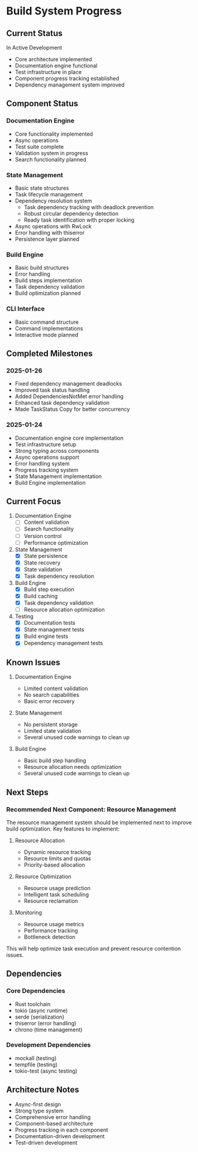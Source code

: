 # Build System Progress

## Current Status

In Active Development
- Core architecture implemented
- Documentation engine functional
- Test infrastructure in place
- Component progress tracking established
- Dependency management system improved

## Component Status

### Documentation Engine 
- Core functionality implemented
- Async operations
- Test suite complete
- Validation system in progress
- Search functionality planned

### State Management 
- Basic state structures
- Task lifecycle management
- Dependency resolution system
  - Task dependency tracking with deadlock prevention
  - Robust circular dependency detection
  - Ready task identification with proper locking
- Async operations with RwLock
- Error handling with thiserror
- Persistence layer planned

### Build Engine 
- Basic build structures
- Error handling
- Build steps implementation
- Task dependency validation
- Build optimization planned

### CLI Interface 
- Basic command structure
- Command implementations
- Interactive mode planned

## Completed Milestones

### 2025-01-26
- Fixed dependency management deadlocks
- Improved task status handling
- Added DependenciesNotMet error handling
- Enhanced task dependency validation
- Made TaskStatus Copy for better concurrency

### 2025-01-24
- Documentation engine core implementation
- Test infrastructure setup
- Strong typing across components
- Async operations support
- Error handling system
- Progress tracking system
- State Management implementation
- Build Engine implementation

## Current Focus

1. Documentation Engine
   - [ ] Content validation
   - [ ] Search functionality
   - [ ] Version control
   - [ ] Performance optimization

2. State Management
   - [x] State persistence
   - [x] State recovery
   - [x] State validation
   - [x] Task dependency resolution

3. Build Engine
   - [x] Build step execution
   - [x] Build caching
   - [x] Task dependency validation
   - [ ] Resource allocation optimization

4. Testing
   - [x] Documentation tests
   - [x] State management tests
   - [x] Build engine tests
   - [x] Dependency management tests

## Known Issues

1. Documentation Engine
   - Limited content validation
   - No search capabilities
   - Basic error recovery

2. State Management
   - No persistent storage
   - Limited state validation
   - Several unused code warnings to clean up

3. Build Engine
   - Basic build step handling
   - Resource allocation needs optimization
   - Several unused code warnings to clean up

## Next Steps

### Recommended Next Component: Resource Management

The resource management system should be implemented next to improve build optimization. Key features to implement:

1. Resource Allocation
   - Dynamic resource tracking
   - Resource limits and quotas
   - Priority-based allocation

2. Resource Optimization
   - Resource usage prediction
   - Intelligent task scheduling
   - Resource reclamation

3. Monitoring
   - Resource usage metrics
   - Performance tracking
   - Bottleneck detection

This will help optimize task execution and prevent resource contention issues.

## Dependencies

### Core Dependencies
- Rust toolchain
- tokio (async runtime)
- serde (serialization)
- thiserror (error handling)
- chrono (time management)

### Development Dependencies
- mockall (testing)
- tempfile (testing)
- tokio-test (async testing)

## Architecture Notes

- Async-first design
- Strong type system
- Comprehensive error handling
- Component-based architecture
- Progress tracking in each component
- Documentation-driven development
- Test-driven development
